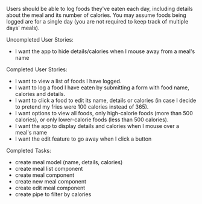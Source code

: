 Users should be able to log foods they've eaten each day, including details about the meal and its number of calories. You may assume foods being logged are for a single day (you are not required to keep track of multiple days' meals).

Uncompleted User Stories:

* I want the app to hide details/calories when I mouse away from a meal's name

Completed User Stories:

* I want to view a list of foods I have logged.
* I want to log a food I have eaten by submitting a form with food name, calories and details.
* I want to click a food to edit its name, details or calories (in case I decide to pretend my fries were 100 calories instead of 365).
* I want options to view all foods, only high-calorie foods (more than 500 calories), or only lower-calorie foods (less than 500 calories).
* I want the app to display details and calories when I mouse over a meal's name
* I want the edit feature to go away when I click a button

Completed Tasks:
- create meal model (name, details, calories)
- create meal list component
- create meal component
- create new meal component
- create edit meal component
- create pipe to filter by calories
